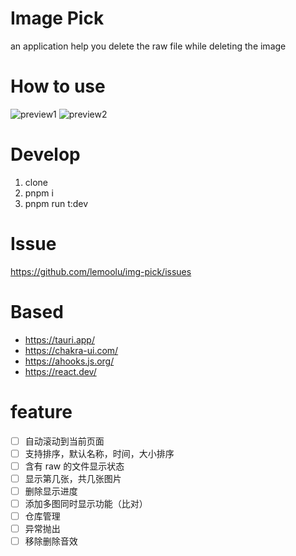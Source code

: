 # Image Pick

an application help you delete the raw file while deleting the image

# How to use

![preview1](https://github.com/lemoolu/img-pick/blob/61e505c15c1830218805f9b306d61b229b824651/public/guide1.png)
![preview2](https://github.com/lemoolu/img-pick/blob/61e505c15c1830218805f9b306d61b229b824651/public/guide2.png)

# Develop

1. clone
2. pnpm i
3. pnpm run t:dev

# Issue

https://github.com/lemoolu/img-pick/issues

# Based

- https://tauri.app/
- https://chakra-ui.com/
- https://ahooks.js.org/
- https://react.dev/

# feature
- [ ] 自动滚动到当前页面
- [ ] 支持排序，默认名称，时间，大小排序
- [ ] 含有 raw 的文件显示状态
- [ ] 显示第几张，共几张图片
- [ ] 删除显示进度
- [ ] 添加多图同时显示功能（比对）
- [ ] 仓库管理
- [ ] 异常抛出
- [ ] 移除删除音效 
